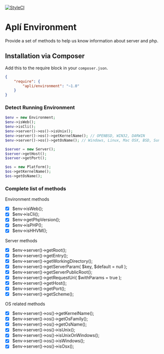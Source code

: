 [![StyleCI](https://github.styleci.io/repos/113188079/shield?branch=master)](https://github.styleci.io/repos/113188079)

# Aplí Environment

Provide a set of methods to help us know information about server and php.

## Installation via Composer

Add this to the require block in your `composer.json`.

``` json
{
    "require": {
        "apli/environment": "~1.0"
    }
}
```

### Detect Running Environment

``` php
$env = new Environment;
$env->isWeb();
$env->isCli();
$env->server()->os()->isUnix();
$env->server()->os()->getKernelName(); // OPENBSD, WIN32, DARWIN
$env->server()->os()->getOsName(); // Windows, Linux, Mac OSX, BSD, Sun OS

$server = new Server();
$server->getHost();
$server->getPort();

$os = new Platform();
$os->getKernelName();
$os->getOsName();

```

### Complete list of methods

Environment methods

- [x] $env->isWeb();
- [x] $env->isCli();
- [x] $env->getPhpVersion();
- [x] $env->isPHP();
- [x] $env->isHHVM();

Server methods
- [x] $env->server()->getRoot();
- [x] $env->server()->getEntry();
- [x] $env->server()->getWorkingDirectory();
- [x] $env->server()->getServerParam( $key, $default = null );
- [x] $env->server()->getServerPublicRoot();
- [x] $env->server()->getRequestUri( $withParams = true );
- [x] $env->server()->getHost();
- [x] $env->server()->getPort();
- [x] $env->server()->getScheme();

OS related methods

- [x] $env->server()->os()->getKernelName();
- [x] $env->server()->os()->getOsFamily();
- [x] $env->server()->os()->getOsName();
- [x] $env->server()->os()->isUnix();
- [x] $env->server()->os()->isUnixOnWindows();
- [x] $env->server()->os()->isWindows();
- [x] $env->server()->os()->isOsx();
